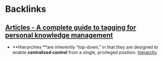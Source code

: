 
# Backlinks
## [Articles - A complete guide to tagging for personal knowledge management](<Articles - A complete guide to tagging for personal knowledge management.md>)
- **Hierarchies **are inherently “top-down,” in that they are designed to enable **centralized control** from a single, privileged position. [hierarchy](<hierarchy.md>)


